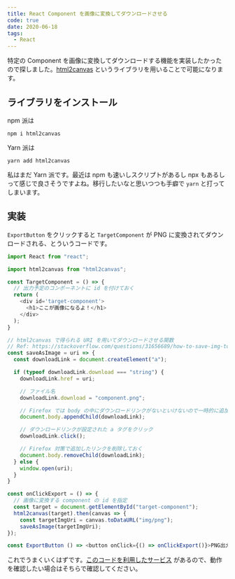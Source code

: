 ```yaml
---
title: React Component を画像に変換してダウンロードさせる
code: true
date: 2020-06-18
tags:
  - React
---
```


特定の Component を画像に変換してダウンロードする機能を実装したかったので探しました。[html2canvas](https://html2canvas.hertzen.com/) というライブラリを用いることで可能になります。

## ライブラリをインストール

npm 派は

```shell
npm i html2canvas
```

Yarn 派は

```shell
yarn add html2canvas
```

私はまだ Yarn 派です。最近は npm も速いしスクリプトがあるし npx もあるしって感じで良さそうですよね。移行したいなと思いつつも手癖で `yarn` と打ってしまいます。

## 実装

`ExportButton` をクリックすると `TargetComponent` が PNG に変換されてダウンロードされる、とういうコードです。

```js
import React from "react";

import html2canvas from "html2canvas";

const TargetComponent = () => {
  // 出力予定のコンポーネントに id を付けておく
  return (
    <div id='target-component'>
      <h1>ここが画像になるよ！</h1>
    </div>
  );
}

// html2canvas で得られる URI を用いてダウンロードさせる関数
// Ref: https://stackoverflow.com/questions/31656689/how-to-save-img-to-users-local-computer-using-html2canvas
const saveAsImage = uri => {
  const downloadLink = document.createElement("a");

  if (typeof downloadLink.download === "string") {
    downloadLink.href = uri;

    // ファイル名
    downloadLink.download = "component.png";

    // Firefox では body の中にダウンロードリンクがないといけないので一時的に追加
    document.body.appendChild(downloadLink);

    // ダウンロードリンクが設定された a タグをクリック
    downloadLink.click();

    // Firefox 対策で追加したリンクを削除しておく
    document.body.removeChild(downloadLink);
  } else {
    window.open(uri);
  }
}

const onClickExport = () => {
  // 画像に変換する component の id を指定
  const target = document.getElementById("target-component");
  html2canvas(target).then(canvas => {
    const targetImgUri = canvas.toDataURL("img/png");
    saveAsImage(targetImgUri);
});

const ExportButton () => <button onClick={() => onClickExport()}>PNG出力</button>

```

これでうまくいくはずです。[このコードを利用したサービス](https://yakubingo.fuga.dev/) があるので、動作を確認したい場合はそちらで確認してください。
